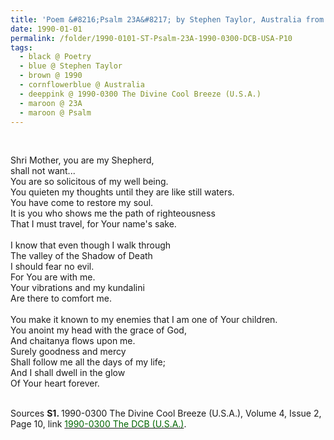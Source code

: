 ```yaml
---
title: 'Poem &#8216;Psalm 23A&#8217; by Stephen Taylor, Australia from the 1990-0300 The Divine Cool Breeze (U.S.A.), Volume 4, Issue 2, Page 10'
date: 1990-01-01
permalink: /folder/1990-0101-ST-Psalm-23A-1990-0300-DCB-USA-P10
tags:
  - black @ Poetry
  - blue @ Stephen Taylor
  - brown @ 1990
  - cornflowerblue @ Australia
  - deeppink @ 1990-0300 The Divine Cool Breeze (U.S.A.)
  - maroon @ 23A
  - maroon @ Psalm
---
```


<br>

<p>
Shri Mother, you are my Shepherd,<br> 
shall not want...<br>
You are so solicitous of my well being.<br>
You quieten my thoughts until they are like still waters.<br>
You have come to restore my soul.<br>
It is you who shows me the path of righteousness<br>
That I must travel, for Your name's sake.<br>
<br>
I know that even though I walk through<br>
The valley of the Shadow of Death<br>
I should fear no evil.<br>
For You are with me.<br>
Your vibrations and my kundalini<br>
Are there to comfort me.<br>
<br>
You make it known to my enemies that I am one of Your children.<br>
You anoint my head with the grace of God,<br>
And chaitanya flows upon me.<br>
Surely goodness and mercy<br>
Shall follow me all the days of my life;<br>
And I shall dwell in the glow<br>
Of Your heart forever.
</p>

<br>

<wave-list>
<list-title color="DarkSeaGreen" width="40">Sources</list-title>
  <list-item color="BlanchedAlmond"  width="280"><b>S1. </b> 1990-0300 The Divine Cool Breeze (U.S.A.), Volume 4, Issue 2, Page 10, link <a href="https://b286c762-1c9b-468d-afbf-9f039b298299.usrfiles.com/ugd/b286c7_d854a0d4ba2745acbc8c1d776c6820f8.pdf"><font color="DarkGreen">1990-0300 The DCB (U.S.A.)</font></a>.</list-item>
</wave-list>